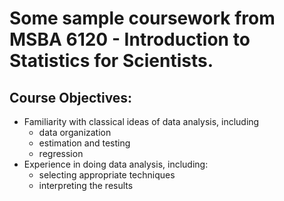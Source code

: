 # Some sample coursework from MSBA 6120 - Introduction to Statistics for Scientists.

## Course Objectives:

<ul>
<li>Familiarity with classical ideas of data analysis, including
<ul>
<li>data organization</li>
<li>estimation and testing</li>
<li>regression</li>
</ul>
</li>
<li>Experience in doing data analysis, including:
<ul>
<li>selecting appropriate techniques</li>
<li>interpreting the results</li>
</ul>
</li>
</ul>
